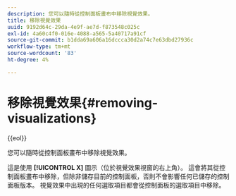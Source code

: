 ```yaml
---
description: 您可以隨時從控制面板畫布中移除視覺效果。
title: 移除視覺效果
uuid: 9192d64c-29da-4e9f-ae7d-f873548c025c
exl-id: 4a60c4f0-016e-4088-a565-5a40717a91cf
source-git-commit: b1dda69a606a16dccca30d2a74c7e63dbd27936c
workflow-type: tm+mt
source-wordcount: '83'
ht-degree: 4%

---
```


# 移除視覺效果{#removing-visualizations}

{{eol}}

您可以隨時從控制面板畫布中移除視覺效果。

這是使用 **[!UICONTROL X]** 圖示（位於視覺效果視窗的右上角）。 這會將其從控制面板畫布中移除，但除非儲存目前的控制面板，否則不會影響任何已儲存的控制面板版本。 視覺效果中出現的任何選取項目都會從控制面板的選取項目中移除。
